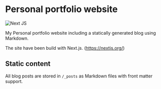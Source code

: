 

# Personal portfolio website

![Next JS](https://img.shields.io/badge/Next-black?style=for-the-badge&logo=next.js&logoColor=white)

My Personal portfolio website including a statically generated blog using Markdown.

The site have been build with Next.js. (https://nextjs.org/)

## Static content

All blog posts are stored in `/_posts` as Markdown files with front matter support.
